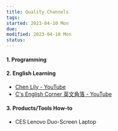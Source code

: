 ```yaml
---
title: Quality Channels
tags:   
started: 2023-04-10 Mon
due: 
modified: 2023-04-10 Mon
status: 
---
```

#### 1. Programming
#### 2. English Learning
- [Chen Lily - YouTube](https://www.youtube.com/@ChenLily)
- [C's English Corner 英文角落 - YouTube](https://www.youtube.com/@CsEnglishCorner)
#### 3. Products/Tools How-to
- CES Lenovo Duo-Screen Laptop